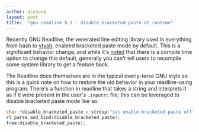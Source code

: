 ```yaml
---
author: qlyoung
layout: post
title:  "gnu readline 8.1 - disable bracketed paste at runtime"
---
```


Recently GNU Readline, the venerated line editing library used in everything
from bash to
[vtysh](http://docs.frrouting.org/projects/dev-guide/en/latest/vtysh.html),
enabled bracketed paste mode by default. This is a significant behavior change,
and while it's [noted](https://lwn.net/Articles/839213/) that there is a
compile time option to change this default, generally you can't tell users to
recompile some system library to get a feature back.

The Readline docs themselves are in the typical overly-terse GNU style so this
is a quick note on how to restore the old behavior in your readline-using
program. There's a function in readline that takes a string and interprets it
as if it were present in the user's `.inputrc` file; this can be leveraged to
disable bracketed paste mode like so:

```c
char *disable_bracketed_paste = strdup("set enable-bracketed-paste off");
rl_parse_and_bind(disable_bracketed_paste);
free(disable_bracketed_paste);
```
